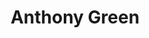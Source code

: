 ---
layout: employee
skillsid: 5
title: 'Anthony Green'
permalink: /employees/:title 
location: 'Las Vegas'
position: 'Electrical Estimator   Renewable Energy'
availability: 35
internal: true
categories: 
- employees
phoneNumber: 555-555-5555
email: email@gmail.com
manage: false
---